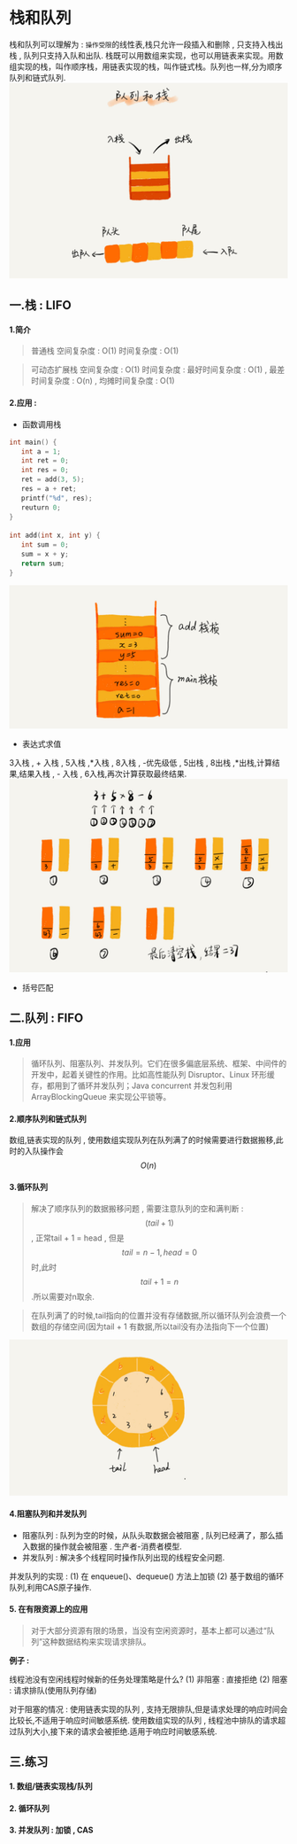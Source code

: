 # 栈和队列
栈和队列可以理解为 : `操作受限`的线性表,栈只允许一段插入和删除 , 只支持入栈出栈 , 队列只支持入队和出队.
栈既可以用数组来实现，也可以用链表来实现。用数组实现的栈，叫作顺序栈，用链表实现的栈，叫作链式栈。队列也一样,分为顺序队列和链式队列.
![img](..\resources\sql\stack_queue.jpg)

## 一.栈 : LIFO
#### 1.简介


> 普通栈
空间复杂度 : O(1)
时间复杂度 : O(1)

> 可动态扩展栈
空间复杂度 : O(1)
时间复杂度 : 最好时间复杂度 : O(1) , 最差时间复杂度 : O(n) , 均摊时间复杂度 : O(1)

#### 2.应用 : 

- 函数调用栈

```C++
int main() {
   int a = 1; 
   int ret = 0;
   int res = 0;
   ret = add(3, 5);
   res = a + ret;
   printf("%d", res);
   reuturn 0;
}

int add(int x, int y) {
   int sum = 0;
   sum = x + y;
   return sum;
}
```

![img](..\resources\sql\funstack.jpg)


- 表达式求值

3入栈 , + 入栈 , 5入栈 ,\*入栈 , 8入栈 , -优先级低 , 5出栈 , 8出栈 ,\*出栈,计算结果,结果入栈 , - 入栈 , 6入栈,再次计算获取最终结果.
![img](..\resources\sql\calcstack.jpg)

- 括号匹配



## 二.队列 : FIFO


#### 1.应用
>循环队列、阻塞队列、并发队列。它们在很多偏底层系统、框架、中间件的开发中，起着关键性的作用。比如高性能队列 Disruptor、Linux 环形缓存，都用到了循环并发队列；Java concurrent 并发包利用 ArrayBlockingQueue 来实现公平锁等。

#### 2.顺序队列和链式队列
数组,链表实现的队列 , 使用数组实现队列在队列满了的时候需要进行数据搬移,此时的入队操作会$$O(n)$$

#### 3.循环队列
>解决了顺序队列的数据搬移问题 , 需要注意队列的空和满判断 : $$(tail+1)%n=head$$ ,
正常tail + 1 = head , 但是$$tail=n-1 ,head =0$$ 时,此时 $$tail+ 1 = n$$.所以需要对n取余.

>在队列满了的时候,tail指向的位置并没有存储数据,所以循环队列会浪费一个数组的存储空间(因为tail + 1 有数据,所以tail没有办法指向下一个位置)

![img](../resources/sql/queue.jpg)

#### 4.阻塞队列和并发队列
- 阻塞队列 : 队列为空的时候，从队头取数据会被阻塞 , 队列已经满了，那么插入数据的操作就会被阻塞 . 生产者-消费者模型.
- 并发队列  : 解决多个线程同时操作队列出现的线程安全问题.

并发队列的实现 : 
(1) 在 enqueue()、dequeue() 方法上加锁
(2) 基于数组的循环队列,利用CAS原子操作.

#### 5. 在有限资源上的应用
> 对于大部分资源有限的场景，当没有空闲资源时，基本上都可以通过“队列”这种数据结构来实现请求排队。

**例子 :** 

线程池没有空闲线程时候新的任务处理策略是什么? 
(1) 非阻塞 : 直接拒绝
(2) 阻塞 : 请求排队(使用队列存储)

对于阻塞的情况  : 
使用链表实现的队列 , 支持无限排队,但是请求处理的响应时间会比较长,不适用于响应时间敏感系统.
使用数组实现的队列 , 线程池中排队的请求超过队列大小,接下来的请求会被拒绝.适用于响应时间敏感系统.


## 三.练习

#### 1. 数组/链表实现栈/队列

#### 2. 循环队列

#### 3. 并发队列 : 加锁 , CAS